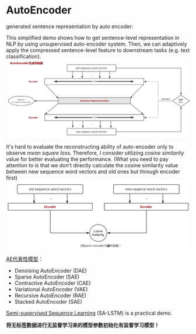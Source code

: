 # AutoEncoder
generated sentence representation by auto encoder:

This simplified demo shows how to get sentence-level representation in NLP by using unsupervised auto-encoder system. Then, we can adaptively apply the compressed sentence-level feature to downstream tasks (e.g. text classification).
![](imgs/auto_encoder.png)

It's hard to evaluate the reconstructing ability of auto-encoder only to observe *mean square loss*. Therefore, I consider utilizing *cosine similarity* value for better evaluating the performance. (What you need to pay attention to is that we don't directly calculate the cosine similarity value between new sequence word vectors and old ones but through encoder first)
![](imgs/cos_sim.png)

[AE代表性模型](https://www.cnblogs.com/huangyc/p/9824202.html)：
+ Denoising AutoEncoder (DAE)
+ Sparse AutoEncoder (SAE)
+ Contractive AutoEncoder (CAE)
+ Variational AutoEncoder (VAE)
+ Recursive AutoEncoder (RAE)
+ Stacked AutoEncoder (SAE)

[Semi-supervised Sequence Learning](https://arxiv.org/pdf/1511.01432.pdf) (SA-LSTM) is a practical demo.

**将无标签数据进行无监督学习来的模型参数初始化有监督学习模型！**
